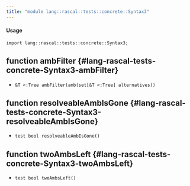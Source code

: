 ```yaml
---
title: "module lang::rascal::tests::concrete::Syntax3"
---
```


#### Usage

`import lang::rascal::tests::concrete::Syntax3;`

## function ambFilter {#lang-rascal-tests-concrete-Syntax3-ambFilter}

* ``&T <:Tree ambFilter(amb(set[&T <:Tree] alternatives))``

## function resolveableAmbIsGone {#lang-rascal-tests-concrete-Syntax3-resolveableAmbIsGone}

* ``test bool resolveableAmbIsGone()``

## function twoAmbsLeft {#lang-rascal-tests-concrete-Syntax3-twoAmbsLeft}

* ``test bool twoAmbsLeft()``

